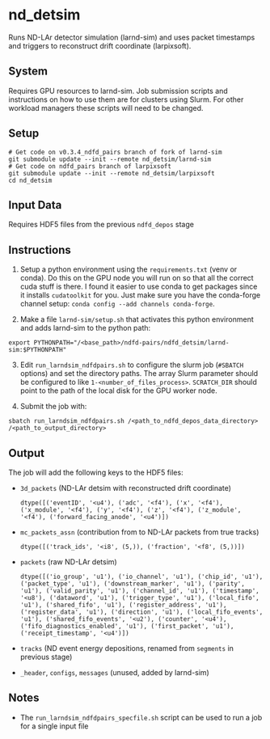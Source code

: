 # nd_detsim

Runs ND-LAr detector simulation (larnd-sim) and uses packet timestamps and triggers to reconstruct drift coordinate (larpixsoft).

## System

Requires GPU resources to larnd-sim. Job submission scripts and instructions on how to use them are for clusters using Slurm. For other workload managers these scripts will need to be changed.

## Setup

```
# Get code on v0.3.4_ndfd_pairs branch of fork of larnd-sim
git submodule update --init --remote nd_detsim/larnd-sim
# Get code on ndfd_pairs branch of larpixsoft
git submodule update --init --remote nd_detsim/larpixsoft
cd nd_detsim
```

## Input Data

Requires HDF5 files from the previous `ndfd_depos` stage

## Instructions

1. Setup a python environment using the `requirements.txt` (venv or conda). Do this on the GPU node
   you will run on so that all the correct cuda stuff is there. I found it easier to use conda to
   get packages since it installs `cudatoolkit` for you. Just make sure you have the conda-forge
   channel setup: `conda config --add channels conda-forge`.

2. Make a file `larnd-sim/setup.sh` that activates this python environment and adds larnd-sim to
   the python path:
  ```
  export PYTHONPATH="/<base_path>/ndfd-pairs/ndfd_detsim/larnd-sim:$PYTHONPATH"
  ```

3. Edit `run_larndsim_ndfdpairs.sh` to configure the slurm job (`#SBATCH` options) and set the
   directory paths. The array Slurm parameter should be configured to like `1-<number_of_files_process>`.  `SCRATCH_DIR` should point to the path of the local disk for the GPU worker
   node.

4. Submit the job with:
  ```
  sbatch run_larndsim_ndfdpairs.sh /<path_to_ndfd_depos_data_directory> /<path_to_output_directory>
  ```

## Output

The job will add the following keys to the HDF5 files:

* `3d_packets` (ND-LAr detsim with reconstructed drift coordinate)
  ```
  dtype([('eventID', '<u4'), ('adc', '<f4'), ('x', '<f4'), ('x_module', '<f4'), ('y', '<f4'), ('z', '<f4'), ('z_module', '<f4'), ('forward_facing_anode', '<u4')])
  ```

* `mc_packets_assn` (contribution from to ND-LAr packets from true tracks)
  ```
  dtype([('track_ids', '<i8', (5,)), ('fraction', '<f8', (5,))])
  ```

* `packets` (raw ND-LAr detsim)
  ```
  dtype([('io_group', 'u1'), ('io_channel', 'u1'), ('chip_id', 'u1'), ('packet_type', 'u1'), ('downstream_marker', 'u1'), ('parity', 'u1'), ('valid_parity', 'u1'), ('channel_id', 'u1'), ('timestamp', '<u8'), ('dataword', 'u1'), ('trigger_type', 'u1'), ('local_fifo', 'u1'), ('shared_fifo', 'u1'), ('register_address', 'u1'), ('register_data', 'u1'), ('direction', 'u1'), ('local_fifo_events', 'u1'), ('shared_fifo_events', '<u2'), ('counter', '<u4'), ('fifo_diagnostics_enabled', 'u1'), ('first_packet', 'u1'), ('receipt_timestamp', '<u4')])
  ```

* `tracks` (ND event energy depositions, renamed from `segments` in previous stage)

* `_header`, `configs`, `messages` (unused, added by larnd-sim)

## Notes

* The `run_larndsim_ndfdpairs_specfile.sh` script can be used to run a job for a single input file

